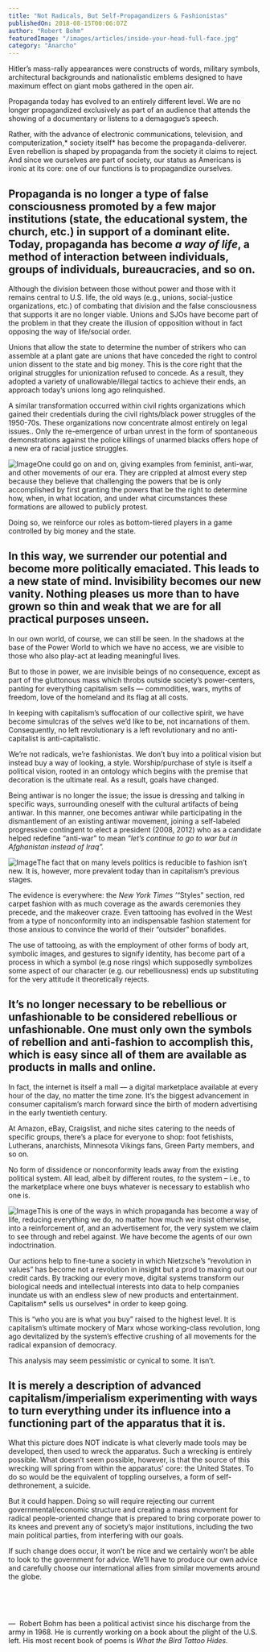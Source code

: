 ```yaml
---
title: "Not Radicals, But Self-Propagandizers & Fashionistas"
publishedOn: 2018-08-15T00:06:07Z
author: "Robert Bohm"
featuredImage: "/images/articles/inside-your-head-full-face.jpg"
category: "Anarcho"
---
```


Hitler’s mass-rally appearances were constructs of words, military symbols, architectural backgrounds and nationalistic emblems designed to have maximum effect on giant mobs gathered in the open air.

Propaganda today has evolved to an entirely different level. We are no longer propagandized exclusively as part of an audience that attends the showing of a documentary or listens to a demagogue’s speech.

Rather, with the advance of electronic communications, television, and computerization,* society itself* has become the propaganda-deliverer. Even rebellion is shaped by propaganda from the society it claims to reject. And since we ourselves are part of society, our status as Americans is ironic at its core: one of our functions is to propagandize ourselves.

## Propaganda is no longer a type of false consciousness promoted by a few major institutions (state, the educational system, the church, etc.) in support of a dominant elite. Today, propaganda has become *a way of life*, a method of interaction between individuals, groups of individuals, bureaucracies, and so on.

Although the division between those without power and those with it remains central to U.S. life, the old ways (e.g., unions, social-justice organizations, etc.) of combating that division and the false consciousness that supports it are no longer viable. Unions and SJOs have become part of the problem in that they create the illusion of opposition without in fact opposing the way of life/social order.

Unions that allow the state to determine the number of strikers who can assemble at a plant gate are unions that have conceded the right to control union dissent to the state and big money. This is the core right that the original struggles for unionization refused to concede. As a result, they adopted a variety of unallowable/illegal tactics to achieve their ends, an approach today’s unions long ago relinquished.

A similar transformation occurred within civil rights organizations which gained their credentials during the civil rights/black power struggles of the 1950-70s. These organizations now concentrate almost entirely on legal issues.. Only the re-emergence of urban unrest in the form of spontaneous demonstrations against the police killings of unarmed blacks offers hope of a new era of racial justice struggles.

![Image](/images/articles/i-moustache-you-a-question.jpg)One could go on and on, giving examples from feminist, anti-war, and other movements of our era. They are crippled at almost every step because they believe that challenging the powers that be is only accomplished by first granting the powers that be the right to determine how, when, in what location, and under what circumstances these formations are allowed to publicly protest.

Doing so, we reinforce our roles as bottom-tiered players in a game controlled by big money and the state.

## In this way, we surrender our potential and become more politically emaciated. This leads to a new state of mind. Invisibility becomes our new vanity. Nothing pleases us more than to have grown so thin and weak that we are for all practical purposes unseen.

In our own world, of course, we can still be seen. In the shadows at the base of the Power World to which we have no access, we are visible to those who also play-act at leading meaningful lives. 

But to those in power, we are invisible beings of no consequence, except as part of the gluttonous mass which throbs outside society’s power-centers, panting for everything capitalism sells — commodities, wars, myths of freedom, love of the homeland and its flag at all costs.

In keeping with capitalism’s suffocation of our collective spirit, we have become simulcras of the selves we’d like to be, not incarnations of them. Consequently, no left revolutionary is a left revolutionary and no anti-capitalist is anti-capitalistic.

We’re not radicals, we’re fashionistas. We don’t buy into a political vision but instead buy a way of looking, a style. Worship/purchase of style is itself a political vision, rooted in an ontology which begins with the premise that decoration is the ultimate real. As a result, goals have changed.

Being antiwar is no longer the issue; the issue is dressing and talking in specific ways, surrounding oneself with the cultural artifacts of being antiwar. In this manner, one becomes antiwar while participating in the dismantlement of an existing antiwar movement, joining a self-labeled progressive contingent to elect a president (2008, 2012) who as a candidate helped redefine “anti-war” to mean *“let’s continue to go to war but in Afghanistan instead of Iraq”.*

![Image](/images/articles/na-na-na-na-na-na-hat-band.jpg)The fact that on many levels politics is reducible to fashion isn’t new. It is, however, more prevalent today than in capitalism’s previous stages. 

The evidence is everywhere: the *New York Times ’*“Styles” section, red carpet fashion with as much coverage as the awards ceremonies they precede, and the makeover craze. Even tattooing has evolved in the West from a type of nonconformity into an indispensable fashion statement for those anxious to convince the world of their “outsider” bonafides.

The use of tattooing, as with the employment of other forms of body art, symbolic images, and gestures to signify identity, has become part of a process in which a symbol (e.g nose rings) which supposedly symbolizes some aspect of our character (e.g. our rebelliousness) ends up substituting for the very attitude it theoretically rejects.

## It’s no longer necessary to be rebellious or unfashionable to be considered rebellious or unfashionable. One must only own the symbols of rebellion and anti-fashion to accomplish this, which is easy since all of them are available as products in malls and online.

In fact, the internet is itself a mall — a digital marketplace available at every hour of the day, no matter the time zone. It’s the biggest advancement in consumer capitalism’s march forward since the birth of modern advertising in the early twentieth century. 

At Amazon, eBay, Craigslist, and niche sites catering to the needs of specific groups, there’s a place for everyone to shop: foot fetishists, Lutherans, anarchists, Minnesota Vikings fans, Green Party members, and so on. 

No form of dissidence or nonconformity leads away from the existing political system. All lead, albeit by different routes, *to* the system – i.e., to the marketplace where one buys whatever is necessary to establish who one is.

![Image](/images/articles/eye-see-ewe.jpg)This is one of the ways in which propaganda has become a way of life, reducing everything we do, no matter how much we insist otherwise, into a reinforcement of, and an advertisement for, the very system we claim to see through and rebel against. We have become the agents of our own indoctrination. 

Our actions help to fine-tune a society in which Nietzsche’s “revolution in values” has become not a revolution in insight but a prod to maxing out our credit cards. By tracking our every move, digital systems transform our biological needs and intellectual interests into data to help companies inundate us with an endless slew of new products and entertainment. Capitalism* sells us ourselves* in order to keep going.

This is “who you are is what you buy” raised to the highest level. It is capitalism’s ultimate mockery of Marx whose working-class revolution, long ago devitalized by the system’s effective crushing of all movements for the radical expansion of democracy.

This analysis may seem pessimistic or cynical to some. It isn’t. 

## It is merely a description of advanced capitalism/imperialism experimenting with ways to turn everything under its influence into a functioning part of the apparatus that it is.

What this picture does NOT indicate is what cleverly made tools may be developed, then used to wreck the apparatus. Such a wrecking is entirely possible. What doesn’t seem possible, however, is that the source of this wrecking will spring from within the apparatus’ core: the United States. To do so would be the equivalent of toppling ourselves, a form of self-dethronement, a suicide. 

But it could happen. Doing so will require rejecting our current governmental/economic structure and creating a mass movement for radical people-oriented change that is prepared to bring corporate power to its knees and prevent any of society’s major institutions, including the two main political parties, from interfering with our goals.

If such change does occur, it won’t be nice and we certainly won’t be able to look to the government for advice. We’ll have to produce our own advice and carefully choose our international allies from similar movements around the globe.

‍

‍

—  Robert Bohm has been a political activist since his discharge from the army in 1968. He is currently working on a book about the plight of the U.S. left. His most recent book of poems is *What the Bird Tattoo Hides.*
